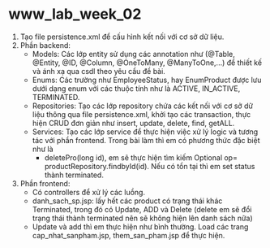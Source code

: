 # www_lab_week_02

1) Tạo file persistence.xml để cấu hình kết nối với cơ sở dữ liệu.
2) Phần backend:
   - Models: Các lớp entity sử dụng các annotation như (@Table, @Entity, @ID, @Column, @OneToMany, @ManyToOne,...) để thiết kế và ánh xạ qua csdl theo yêu cầu đề bài.
   - Enums: Các trường như EmployeeStatus, hay EnumProduct được lưu dưới dạng enum với các thuộc tính như là ACTIVE, IN_ACTIVE, TERMINATED.
   - Repositories: Tạo các lớp repository chứa các kết nối với cơ sở dữ liệu thông qua file persistence.xml, khởi tạo các transaction, thực hiện CRUD đơn giản như insert, update, delete, find, getALL.
   - Services: Tạo các lớp service để thực hiện việc xử lý logic và tương tác với phần frontend. Trong bài làm thì em có phương thức đặc biệt như là
       + deletePro(long id), em sẽ thực hiện tìm kiếm Optional<Product> op= productRepository.findbyId(id). Nếu có tồn tại thì em set status thành terminated.
3) Phần frontend:
   - Có controllers để xử lý các luồng.
   - danh_sach_sp.jsp: lấy hết các product có trạng thái khác Terminated, trong đó có Update, ADD và Delete (delete em sẽ đổi trạng thái thành terminated nên sẽ không hiện lên danh sách nữa)
   - Update và add thì em thực hiện như bình thường. Load các trang cap_nhat_sanpham.jsp, them_san_pham.jsp để thực hiện.
